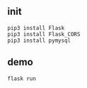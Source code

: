 ## init
```
pip3 install Flask
pip3 install Flask_CORS
pip3 install pymysql
```

## demo
```
flask run
```
